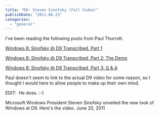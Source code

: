 ```yaml
---
title: "D9: Steven Sinofsky (Full Video)"
publishDate: "2011-06-23"
categories: 
  - "general"
---
```


I've been reading the following posts from Paul Thurrott.

[Windows 8: Sinofsky @ D9 Transcribed, Part 1](http://www.winsupersite.com/article/Windows8/windows-8-sinofsky-d9-transcribed-139555)

[Windows 8: Sinofsky @ D9 Transcribed, Part 2: The Demo](/article/Windows8/windows-8-sinofsky-d9-transcribed-part-2-demo-139575)

[Windows 8: Sinofsky @ D9 Transcribed, Part 3: Q & A](/article/Windows8/windows-8-sinofsky-d9-transcribed-part-3-139581)

Paul doesn't seem to link to the actual D9 video for some reason, so I thought I would here to allow people to make up their own mind.

EDIT:  He does. :-)

Microsoft Windows President Steven Sinofsky unveiled the new look of Windows at D9. Here's the video. June 20, 2011
